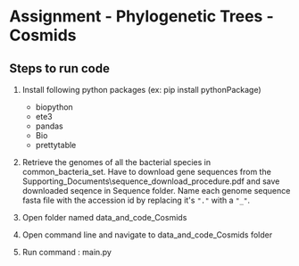 # Assignment - Phylogenetic Trees - Cosmids
## Steps to run code
1. Install following python packages (ex: pip install pythonPackage)
    * biopython
    * ete3
    * pandas
    * Bio
    * prettytable
2.  Retrieve the genomes of all the bacterial species in common_bacteria_set. Have to download gene sequences from the Supporting_Documents\sequence_download_procedure.pdf and save downloaded seqence in Sequence folder. Name each genome sequence fasta file with the accession id by replacing it's ``"."`` with a ``"_"``.

3. Open folder named data_and_code_Cosmids
4. Open command line and navigate to data_and_code_Cosmids folder
5. Run command : main.py

